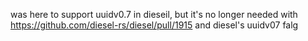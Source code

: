 

was here to support uuidv0.7 in dieseil, but it's no longer needed with
https://github.com/diesel-rs/diesel/pull/1915 and diesel's uuidv07 falg
